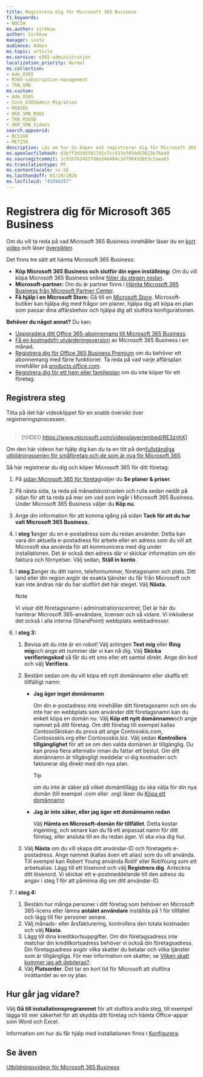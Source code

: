 ```yaml
---
title: Registrera dig för Microsoft 365 Business
f1.keywords:
- NOCSH
ms.author: sirkkuw
author: Sirkkuw
manager: scotv
audience: Admin
ms.topic: article
ms.service: o365-administration
localization_priority: Normal
ms.collection:
- Adm_O365
- M365-subscription-management
- TRN_SMB
ms.custom:
- Adm_O365
- Core_O365Admin_Migration
- MSB365
- OKR_SMB_M365
- TRN_M365B
- OKR_SMB_Videos
search.appverid:
- BCS160
- MET150
description: Läs om hur du köper och registrerar dig för Microsoft 365 Business.
ms.openlocfilehash: 63bff3d34df017d1c7cc437ef050d53623e76aa9
ms.sourcegitcommit: 1c91b7b24537d0e54d484c3379043db53c1aea65
ms.translationtype: MT
ms.contentlocale: sv-SE
ms.lasthandoff: 01/29/2020
ms.locfileid: "41594257"
---
```

# <a name="sign-up-for-microsoft-365-business"></a>Registrera dig för Microsoft 365 Business

Om du vill ta reda på vad Microsoft 365 Business innehåller läser du en [kort video](https://go.microsoft.com/fwlink/?linkid=2109651) och läser [översikten](microsoft-365-business-overview.md).

Det finns tre sätt att hämta Microsoft 365 Business:
- **Köp Microsoft 365 Business och slutför din egen inställning:** Om du vill köpa Microsoft 365 Business online [följer du stegen nedan](#sign-up-steps).
- **Microsoft-partner:** Om du är partner finns i [Hämta Microsoft 365 Business från Microsoft Partner Center](get-microsoft-365-business.md#get-microsoft-365-business-from-microsoft-partner-center).
- **Få hjälp i en Microsoft Store:** Gå till en [Microsoft Store](https://go.microsoft.com/fwlink/?linkid=2109652). Microsoft-butiker kan hjälpa dig med frågor om planer, hjälpa dig att köpa en plan som passar dina affärsbehov och hjälpa dig att slutföra konfigurationen.

**Behöver du något annat?** Du kan:
- [Uppgradera ditt Office 365-abonnemang till Microsoft 365 Business](migrate-to-microsoft-365-business.md).
- [Få en kostnadsfri utvärderingsversion](https://go.microsoft.com/fwlink/p/?linkid=2102309) av Microsoft 365 Business i en månad.
- [Registrera dig för Office 365 Business Premium](https://go.microsoft.com/fwlink/p/?LinkID=510935) om du behöver ett abonnemang med färre funktioner. Ta reda på vad varje affärsplan innehåller på [products.office.com](https://go.microsoft.com/fwlink/?linkid=2109397).
- [Registrera dig för ett hem eller familjeplan](https://go.microsoft.com/fwlink/?linkid=2109398) om du inte köper för ett företag. 

## <a name="sign-up-steps"></a>Registrera steg

Titta på det här videoklippet för en snabb översikt över registreringsprocessen.<br><br>

> [!VIDEO https://www.microsoft.com/videoplayer/embed/RE3znhX] 

Om den här videon har hjälp dig kan du ta en titt på den[fullständiga utbildningsserien för småföretag och de som är nya för Microsoft 365](https://support.office.com/article/6ab4bbcd-79cf-4000-a0bd-d42ce4d12816).

Så här registrerar du dig och köper Microsoft 365 för ditt företag:

1. På [sidan Microsoft 365 för företag](https://go.microsoft.com/fwlink/?linkid=2109654)väljer du **Se planer & priser**. 
2. På nästa sida, ta reda på månadskostnaden och rulla sedan nedåt på sidan för att ta reda på mer om vad som ingår i Microsoft 365 Business. Under Microsoft 365 Business väljer du **Köp nu**.
3. Ange din information för att komma igång på sidan **Tack för att du har valt Microsoft 365 Business.**
4. I **steg 1**anger du en e-postadress som du redan använder. Detta kan vara din aktuella e-postadress för arbete eller en adress som du vill att Microsoft ska använda för att kommunicera med dig under installationen. Det är också den adress där vi skickar information om din faktura och förnyelser. Välj sedan, **Ställ in konto**.
5. I **steg 2**anger du ditt namn, telefonnummer, företagsnamn och plats. Ditt land eller din region avgör de exakta tjänster du får från Microsoft och kan inte ändras när du har slutfört det här steget. Välj **Nästa**.
    > [!NOTE]
    > Vi visar ditt företagsnamn i administrationscentret; Det är här du hanterar Microsoft 365-användare, licenser och så vidare. Vi inkluderar det också i alla interna (SharePoint) webbplats webbadresser.
6. I **steg 3:**

    1. Bevisa att du inte är en robot! Välj antingen **Text mig** eller **Ring mig**och ange ett nummer där vi kan nå dig. Välj **Skicka verifieringskod** så får du ett sms eller ett samtal direkt. Ange din kod och välj **Verifiera**.
    2. Bestäm sedan om du vill köpa ett nytt domännamn eller skaffa ett tillfälligt namn:

        - **Jag äger inget domännamn** 
        
            Om din e-postadress inte innehåller ditt företagsnamn och om du inte har en webbplats som använder ditt företagsnamn kan du enkelt köpa en domän nu. Välj **Köp ett nytt domännamn**och ange namnet på ditt företag. Om ditt företag till exempel kallas *ContosoSkis*kan du prova att ange Contosokis.com, Contososkis.org eller Contososkis.biz. Välj sedan **Kontrollera tillgänglighet** för att se om den valda domänen är tillgänglig. Du kan prova flera alternativ innan du fattar ett beslut. Om ditt domännamn är tillgängligt meddelar vi dig kostnaden och fakturerar dig direkt med din nya plan. 
       
            > [!TIP]
            > om du inte är säker på vilket domäntillägg du ska välja för din nya domän (till exempel .com eller .org) läser du [Köpa ett domännamn](https://go.microsoft.com/fwlink/?linkid=2109700)
        
        - **Jag är inte säker, eller jag äger ett domännamn redan** 
        
             Välj **Hämta en Microsoft-domän för tillfället**. Detta kostar ingenting, och senare kan du få ett anpassat namn för ditt företag, eller ansluta till en du redan äger. Vi ska visa dig hur.

    3. Välj **Nästa** om du vill skapa ditt användar-ID och företagets e-postadress. Ange namnet (kallas även ett alias) som du vill använda. Till exempel kan Robert Young använda RobY eller RobYoung som ett arbetsalias. Lägg till ett lösenord och välj **Registrera dig**. Anteckna ditt lösenord. Vi skickar ett e-postmeddelande till den adress du angav i steg 1 för att påminna dig om ditt användar-ID.
7. I **steg 4:** 

    1. Bestäm hur många personer i ditt företag som behöver en Microsoft 365-licens eller lämna **antalet användare** inställda på 1 för tillfället och lägg till fler personer senare. 
    2. Välj månads- eller årsfakturering, kontrollera den totala kostnaden och välj **Nästa**. 
    3. Lägg till dina kreditkortsuppgifter. Om din företagsadress inte matchar din kreditkortsadress behöver vi också din företagsadress. Din företagsadress avgör vilka skatter du betalar och vilka tjänster som är tillgängliga. För mer information om skatter, se [Vilken skatt kommer jag att debiteras?](https://go.microsoft.com/fwlink/?linkid=2109701).
    4. Välj **Platsorder**. Det tar en kort tid för Microsoft att slutföra inrättandet av en ny plan.

## <a name="whats-next"></a>Hur går jag vidare?

Välj **Gå till installationsprogrammet** för att slutföra andra steg, till exempel lägga till mer säkerhet för att skydda ditt företag och hämta Office-appar som Word och Excel.

Information om hur du får hjälp med installationen finns i [Konfigurera](set-up.md).

## <a name="see-also"></a>Se även

[Utbildningsvideor för Microsoft 365 Business](https://support.office.com/article/6ab4bbcd-79cf-4000-a0bd-d42ce4d12816)
